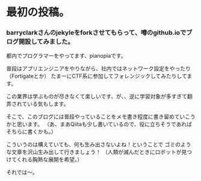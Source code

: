 # 最初の投稿。
### barryclarkさんのjekyleをforkさせてもらって、噂のgithub.ioでブログ開設してみました。


都内でプログラマーをやってます、pianopiaです。


普段はアプリエンジニアをやりながら、社内ではネットワーク設定をやったり（Fortigateとか）
たまーにCTF系に参加してフォレンジックしてみたりしてます。


この業界は学ぶものが尽きなくて楽しいです、が、、逆に学習対象が多すぎて翻弄されている気もします。


そこで、このブログには普段やっていることをメモ書き程度に書き留めていこうかと思います。
（あ、まあQiitaも少し書いているので、役に立ちそうであればそちらに書くかも。）


こういうのは構えていても、何も生み出さないよね！ということで
ゴミのような文章を沢山生み出して行きましょう！
（人類が滅んだときにロボットが見つけてくれる胸熱な展開を希望。）


それでは～。






